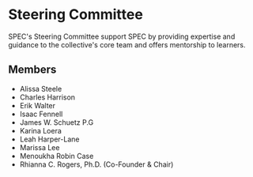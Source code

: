 # Steering Committee

SPEC's Steering Committee support SPEC by providing expertise and guidance to the collective's core team and offers mentorship to learners.

## Members

* Alissa Steele
* Charles Harrison
* Erik Walter
* Isaac Fennell
* James W. Schuetz P.G
* Karina Loera
* Leah Harper-Lane
* Marissa Lee
* Menoukha Robin Case
* Rhianna C. Rogers, Ph.D. (Co-Founder & Chair)
